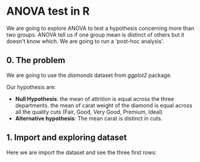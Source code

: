 # ANOVA test in R


We are going to explore ANOVA to test a hypothesis concerning more than two groups. ANOVA  tell us if one group mean is distinct of others but it doesn't know which. We are going to run a ‘post-hoc analysis’.

## 0. The problem

We are going to use  the *diamonds* dataset from *ggplot2* package.

 Our hypothesis are:

*    **Null Hypothesis**: the mean of attrition is equal across the three departments. the mean of carat weight of the diamond is equal across all the quality cuts (Fair, Good, Very Good, Premium, Ideal)
*    **Alternative hypothesis**: The mean carat is distinct in cuts.

## 1. Import and exploring dataset

Here we are import the dataset and  see the three first rows:
